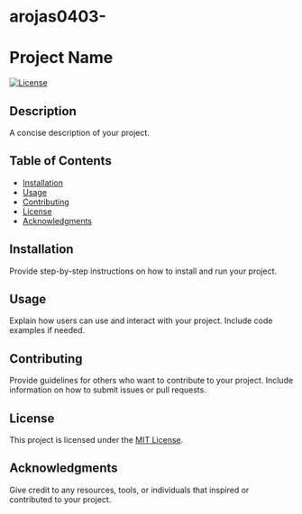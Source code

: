 # arojas0403-

# Project Name

[![License](https://img.shields.io/badge/license-MIT-blue.svg)](LICENSE)

## Description
A concise description of your project.

## Table of Contents
- [Installation](#installation)
- [Usage](#usage)
- [Contributing](#contributing)
- [License](#license)
- [Acknowledgments](#acknowledgments)

## Installation
Provide step-by-step instructions on how to install and run your project.

## Usage
Explain how users can use and interact with your project. Include code examples if needed.

## Contributing
Provide guidelines for others who want to contribute to your project. Include information on how to submit issues or pull requests.

## License
This project is licensed under the [MIT License](LICENSE).

## Acknowledgments
Give credit to any resources, tools, or individuals that inspired or contributed to your project.


